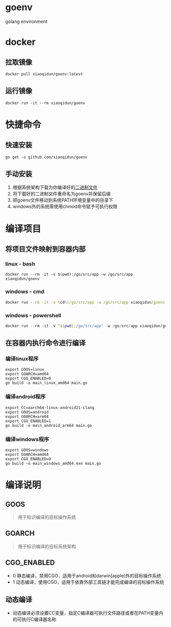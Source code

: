 # goenv
golang environment

# docker

## 拉取镜像
```
docker pull xiaoqidun/goenv:latest
```

## 运行镜像
```
docker run -it --rm xiaoqidun/goenv
```

# 快捷命令

## 快速安装
```shell
go get -u github.com/xiaoqidun/goenv
```

## 手动安装
1. 根据系统架构下载为你编译好的[二进制文件](https://aite.xyz/product/goenv/)
2. 将下载好的二进制文件重命名为goenv并保留后缀
3. 把goenv文件移动到系统PATH环境变量中的目录下
4. windows外的系统需使用chmod命令赋予可执行权限


# 编译项目

## 将项目文件映射到容器内部

### linux - bash

```shell
docker run --rm -it -v $(pwd):/go/src/app -w /go/src/app xiaoqidun/goenv
```

### windows - cmd
```bat
docker run --rm -it -v %cd%:/go/src/app -w /go/src/app xiaoqidun/goenv
```

### windows - powershell
```powershell
docker run --rm -it -v "${pwd}:/go/src/app" -w /go/src/app xiaoqidun/goenv
```

## 在容器内执行命令进行编译

### 编译linux程序
```shell
export GOOS=linux
export GOARCH=amd64
export CGO_ENABLED=0
go build -o main_linux_amd64 main.go
```

### 编译android程序
```shell
export CC=aarch64-linux-android21-clang
export GOOS=android
export GOARCH=arm64
export CGO_ENABLED=1
go build -o main_android_arm64 main.go
```

### 编译windows程序
```shell
export GOOS=windows
export GOARCH=amd64
export CGO_ENABLED=0
go build -o main_windows_amd64.exe main.go
```

# 编译说明

## GOOS
> 用于标识编译的目标操作系统

## GOARCH
> 用于标识编译的目标系统架构

## CGO_ENABLED

- 0 静态编译，禁用CGO，适用于android和darwin(apple)外的目标操作系统
- 1 动态编译，使用CGO，适用于依靠外部工具链才能完成编译的目标操作系统

## 动态编译

- 动态编译必须设置CC变量，指定C编译器可执行文件路径或者在PATH变量内的可执行C编译器名称
